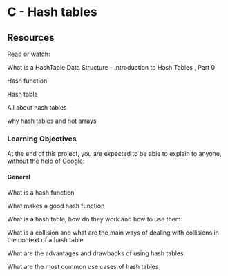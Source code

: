 # C - Hash tables
 
## Resources
Read or watch:

What is a HashTable Data Structure - Introduction to Hash Tables , Part 0

Hash function

Hash table

All about hash tables

why hash tables and not arrays

### Learning Objectives
At the end of this project, you are expected to be able to explain to anyone, without the help of Google:

#### General

What is a hash function

What makes a good hash function

What is a hash table, how do they work and how to use them

What is a collision and what are the main ways of dealing with collisions in the context of a hash table

What are the advantages and drawbacks of using hash tables

What are the most common use cases of hash tables
